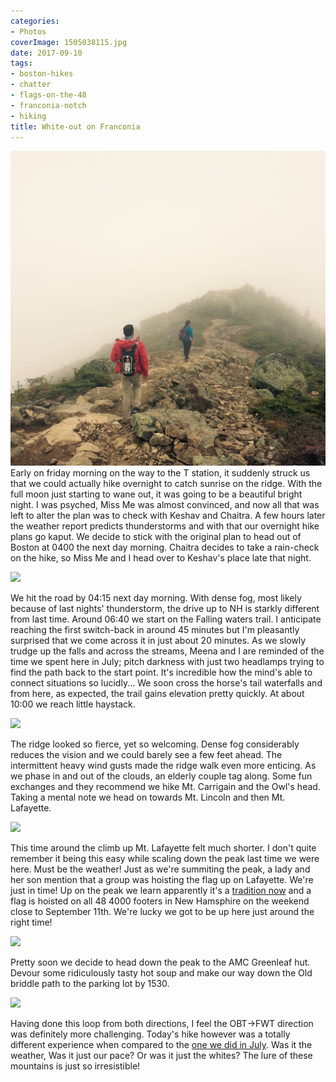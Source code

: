 ```yaml
---
categories:
- Photos
coverImage: 1505038115.jpg
date: 2017-09-10
tags:
- boston-hikes
- chatter
- flags-on-the-48
- franconia-notch
- hiking
title: White-out on Franconia
---
```

![](images/1505038115.jpg)
Early on friday morning on the way to the T station, it suddenly struck us that we could actually hike overnight to catch sunrise on the ridge. With the full moon just starting to wane out, it was going to be a beautiful bright night. I was psyched, Miss Me was almost convinced, and now all that was left to alter the plan was to check with Keshav and Chaitra. A few hours later the weather report predicts thunderstorms and with that our overnight hike plans go kaput. We decide to stick with the original plan to head out of Boston at 0400 the next day morning. Chaitra decides to take a rain-check on the hike, so Miss Me and I head over to Keshav's place late that night.

![](images/IMG_5557-e1505519842752-768x1024.jpg)

We hit the road by 04:15 next day morning. With dense fog, most likely because of last nights' thunderstorm, the drive up to NH is starkly different from last time. Around 06:40 we start on the Falling waters trail. I anticipate reaching the first switch-back in around 45 minutes but I'm pleasantly surprised that we come across it in just about 20 minutes. As we slowly trudge up the falls and across the streams, Meena and I are reminded of the time we spent here in July; pitch darkness with just two headlamps trying to find the path back to the start point. It's incredible how the mind's able to connect situations so lucidly... We soon cross the horse's tail waterfalls and from here, as expected, the trail gains elevation pretty quickly. At about 10:00 we reach little haystack.

![](images/FullSizeRender-768x1024.jpg)

The ridge looked so fierce, yet so welcoming. Dense fog considerably reduces the vision and we could barely see a few feet ahead. The intermittent heavy wind gusts made the ridge walk even more enticing. As we phase in and out of the clouds, an elderly couple tag along. Some fun exchanges and they recommend we hike Mt. Carrigain and the Owl's head. Taking a mental note we head on towards Mt. Lincoln and then Mt. Lafayette.

![](images/FullSizeRender1-1024x768.jpg)

This time around the climb up Mt. Lafayette felt much shorter. I don't quite remember it being this easy while scaling down the peak last time we were here. Must be the weather! Just as we're summiting the peak, a lady and her son mention that a group was hoisting the flag up on Lafayette. We're just in time! Up on the peak we learn apparently it's a [tradition now](http://www.flagsonthe48.org/) and a flag is hoisted on all 48 4000 footers in New Hamsphire on the weekend close to September 11th. We're lucky we got to be up here just around the right time!

![](images/IMG_5607-768x1024.jpg)

Pretty soon we decide to head down the peak to the AMC Greenleaf hut. Devour some ridiculously tasty hot soup and make our way down the Old briddle path to the parking lot by 1530.

![](images/IMG_5609-1024x768.jpg)

Having done this loop from both directions, I feel the OBT->FWT direction was definitely more challenging. Today's hike however was a totally different experience when compared to the [one we did in July](https://srikanthperinkulam.com/2017/07/25/franconia-ridge-hike/). Was it the weather, Was it just our pace? Or was it just the whites? The lure of these mountains is just so irresistible!
